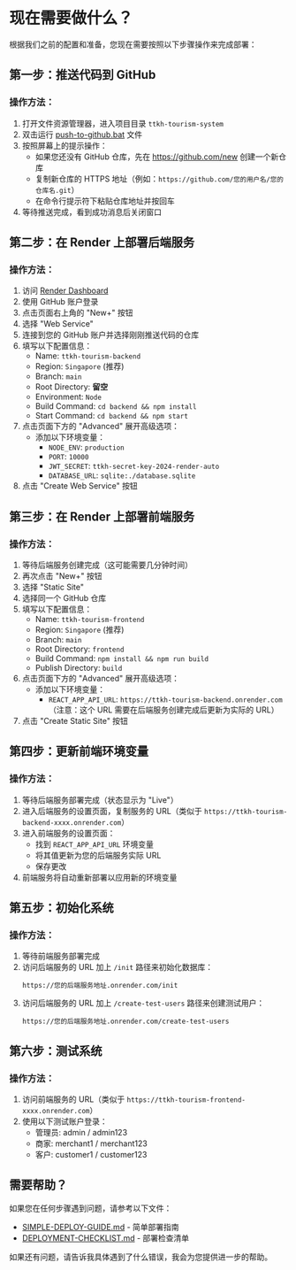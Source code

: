 # 现在需要做什么？

根据我们之前的配置和准备，您现在需要按照以下步骤操作来完成部署：

## 第一步：推送代码到 GitHub

### 操作方法：
1. 打开文件资源管理器，进入项目目录 `ttkh-tourism-system`
2. 双击运行 [push-to-github.bat](file:///c%3A/Users/46405/txkafa8.7/ttkh-tourism-system/push-to-github.bat) 文件
3. 按照屏幕上的提示操作：
   - 如果您还没有 GitHub 仓库，先在 https://github.com/new 创建一个新仓库
   - 复制新仓库的 HTTPS 地址（例如：`https://github.com/您的用户名/您的仓库名.git`）
   - 在命令行提示符下粘贴仓库地址并按回车
4. 等待推送完成，看到成功消息后关闭窗口

## 第二步：在 Render 上部署后端服务

### 操作方法：
1. 访问 [Render Dashboard](https://dashboard.render.com)
2. 使用 GitHub 账户登录
3. 点击页面右上角的 "New+" 按钮
4. 选择 "Web Service"
5. 连接到您的 GitHub 账户并选择刚刚推送代码的仓库
6. 填写以下配置信息：
   - Name: `ttkh-tourism-backend`
   - Region: `Singapore` (推荐)
   - Branch: `main`
   - Root Directory: **留空**
   - Environment: `Node`
   - Build Command: `cd backend && npm install`
   - Start Command: `cd backend && npm start`
7. 点击页面下方的 "Advanced" 展开高级选项：
   - 添加以下环境变量：
     - `NODE_ENV`: `production`
     - `PORT`: `10000`
     - `JWT_SECRET`: `ttkh-secret-key-2024-render-auto`
     - `DATABASE_URL`: `sqlite:./database.sqlite`
8. 点击 "Create Web Service" 按钮

## 第三步：在 Render 上部署前端服务

### 操作方法：
1. 等待后端服务创建完成（这可能需要几分钟时间）
2. 再次点击 "New+" 按钮
3. 选择 "Static Site"
4. 选择同一个 GitHub 仓库
5. 填写以下配置信息：
   - Name: `ttkh-tourism-frontend`
   - Region: `Singapore` (推荐)
   - Branch: `main`
   - Root Directory: `frontend`
   - Build Command: `npm install && npm run build`
   - Publish Directory: `build`
6. 点击页面下方的 "Advanced" 展开高级选项：
   - 添加以下环境变量：
     - `REACT_APP_API_URL`: `https://ttkh-tourism-backend.onrender.com`
     （注意：这个 URL 需要在后端服务创建完成后更新为实际的 URL）
7. 点击 "Create Static Site" 按钮

## 第四步：更新前端环境变量

### 操作方法：
1. 等待后端服务部署完成（状态显示为 "Live"）
2. 进入后端服务的设置页面，复制服务的 URL（类似于 `https://ttkh-tourism-backend-xxxx.onrender.com`）
3. 进入前端服务的设置页面：
   - 找到 `REACT_APP_API_URL` 环境变量
   - 将其值更新为您的后端服务实际 URL
   - 保存更改
4. 前端服务将自动重新部署以应用新的环境变量

## 第五步：初始化系统

### 操作方法：
1. 等待前端服务部署完成
2. 访问后端服务的 URL 加上 `/init` 路径来初始化数据库：
   ```
   https://您的后端服务地址.onrender.com/init
   ```
3. 访问后端服务的 URL 加上 `/create-test-users` 路径来创建测试用户：
   ```
   https://您的后端服务地址.onrender.com/create-test-users
   ```

## 第六步：测试系统

### 操作方法：
1. 访问前端服务的 URL（类似于 `https://ttkh-tourism-frontend-xxxx.onrender.com`）
2. 使用以下测试账户登录：
   - 管理员: admin / admin123
   - 商家: merchant1 / merchant123
   - 客户: customer1 / customer123

## 需要帮助？

如果您在任何步骤遇到问题，请参考以下文件：
- [SIMPLE-DEPLOY-GUIDE.md](file:///c%3A/Users/46405/txkafa8.7/ttkh-tourism-system/SIMPLE-DEPLOY-GUIDE.md) - 简单部署指南
- [DEPLOYMENT-CHECKLIST.md](file:///c%3A/Users/46405/txkafa8.7/ttkh-tourism-system/DEPLOYMENT-CHECKLIST.md) - 部署检查清单

如果还有问题，请告诉我具体遇到了什么错误，我会为您提供进一步的帮助。